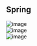 ## Spring <br>
![image](https://user-images.githubusercontent.com/110189253/222453019-3d7bf298-9052-48b6-8271-4e7a91a34781.png)<br>
![image](https://user-images.githubusercontent.com/110189253/222453142-aeb6ac76-ffb5-48e5-8954-d16dad6b9bbc.png)<br>
![image](https://user-images.githubusercontent.com/110189253/222453283-92624a42-1c2c-4dd2-8a52-53cf95ac0f16.png)<br>



